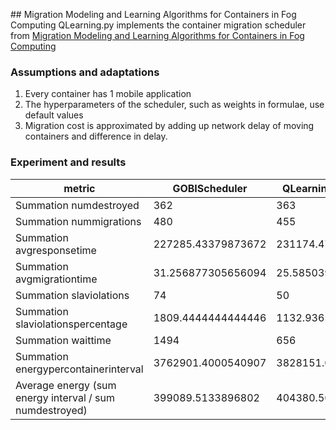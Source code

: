 ## Migration Modeling and Learning Algorithms for Containers in Fog Computing
QLearning.py implements the container migration scheduler from [Migration Modeling and Learning Algorithms for Containers in Fog Computing](https://ieeexplore.ieee.org/document/8338124)

### Assumptions and adaptations

1. Every container has 1 mobile application
2. The hyperparameters of the scheduler, such as weights in formulae, use default values
3. Migration cost is approximated by adding up network delay of moving containers and difference in delay.

### Experiment and results

| metric                                                  | GOBIScheduler      | QLearningScheduler |
| ------------------------------------------------------- | ------------------ | ------------------ |
| Summation numdestroyed                                  | 362                | 363                |
| Summation nummigrations                                 | 480                | 455                |
| Summation avgresponsetime                               | 227285.43379873672 | 231174.47462357438 |
| Summation avgmigrationtime                              | 31.256877305656094 | 25.58503976023545  |
| Summation slaviolations                                 | 74                 | 50                 |
| Summation slaviolationspercentage                       | 1809.4444444444446 | 1132.9365079365082 |
| Summation waittime                                      | 1494               | 656                |
| Summation energypercontainerinterval                    | 3762901.4000540907 | 3828151.005934516  |
| Average energy (sum energy interval / sum numdestroyed) | 399089.5133896802  | 404380.5635811904  |
